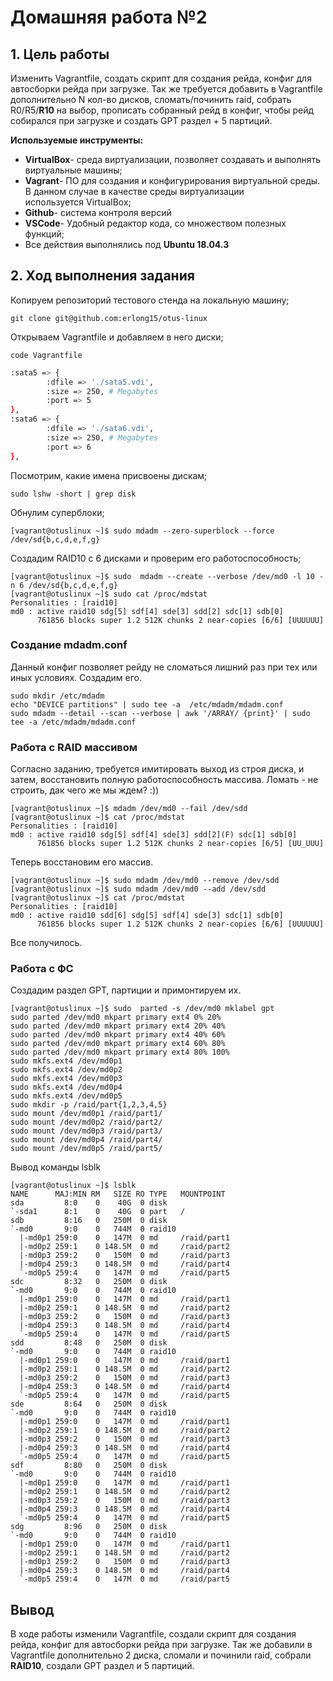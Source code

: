 # **Домашняя работа №2**

## **1. Цель работы**
Изменить Vagrantfile, создать скрипт для создания рейда, конфиг для автосборки рейда при загрузке. Так же требуется добавить в Vagrantfile дополнительно N кол-во дисков, сломать/починить raid, собрать R0/R5/**R10** на выбор, прописать собранный рейд в конфиг, чтобы рейд собирался при загрузке и создать GPT раздел + 5 партиций.

**Используемые инструменты:**

- **VirtualBox**- среда виртуализации, позволяет создавать и выполнять виртуальные машины;
- **Vagrant**- ПО для создания и конфигурирования виртуальной среды. В данном случае в качестве среды виртуализации используется VirtualBox;
- **Github**- система контроля версий
- **VSCode**- Удобный редактор кода, со множеством полезных функций;
- Все действия выполнялись под **Ubuntu 18.04.3**

## **2. Ход выполнения задания**
Копируем репозиторий тестового стенда на локальную машину;

`git clone git@github.com:erlong15/otus-linux`

Открываем Vagrantfile и добавляем в него диски;

`code Vagrantfile`

```sh
:sata5 => {
        :dfile => './sata5.vdi',
        :size => 250, # Megabytes
        :port => 5
},
:sata6 => {
        :dfile => './sata6.vdi',
        :size => 250, # Megabytes
        :port => 6
},
```
Посмотрим, какие имена присвоены дискам;

`sudo lshw -short | grep disk`

Обнулим суперблоки;

`[vagrant@otuslinux ~]$ sudo mdadm --zero-superblock --force /dev/sd{b,c,d,e,f,g}`

Создадим RAID10 c 6 дисками и проверим его работоспособность;

```
[vagrant@otuslinux ~]$ sudo  mdadm --create --verbose /dev/md0 -l 10 -n 6 /dev/sd{b,c,d,e,f,g}
[vagrant@otuslinux ~]$ sudo cat /proc/mdstat  
Personalities : [raid10]  
md0 : active raid10 sdg[5] sdf[4] sde[3] sdd[2] sdc[1] sdb[0]
      761856 blocks super 1.2 512K chunks 2 near-copies [6/6] [UUUUUU]
```
### **Создание mdadm.conf**

Данный конфиг позволяет рейду не сломаться лишний раз при тех или иных условиях. Создадим его.
```
sudo mkdir /etc/mdadm
echo "DEVICE partitions" | sudo tee -a  /etc/mdadm/mdadm.conf
sudo mdadm --detail --scan --verbose | awk '/ARRAY/ {print}' | sudo tee -a /etc/mdadm/mdadm.conf
```

### **Работа с RAID массивом**

Согласно заданию, требуется имитировать выход из строя диска, и затем, восстановить полную работоспособность массива. Ломать - не строить, дак чего же мы ждем? :))
```
[vagrant@otuslinux ~]$ mdadm /dev/md0 --fail /dev/sdd
[vagrant@otuslinux ~]$ cat /proc/mdstat 
Personalities : [raid10] 
md0 : active raid10 sdg[5] sdf[4] sde[3] sdd[2](F) sdc[1] sdb[0]
      761856 blocks super 1.2 512K chunks 2 near-copies [6/5] [UU_UUU]
```
Теперь восстановим его массив.
```
[vagrant@otuslinux ~]$ sudo mdadm /dev/md0 --remove /dev/sdd
[vagrant@otuslinux ~]$ sudo mdadm /dev/md0 --add /dev/sdd
[vagrant@otuslinux ~]$ cat /proc/mdstat 
Personalities : [raid10] 
md0 : active raid10 sdd[6] sdg[5] sdf[4] sde[3] sdc[1] sdb[0]
      761856 blocks super 1.2 512K chunks 2 near-copies [6/6] [UUUUUU]
```
Все получилось.

### **Работа с ФС**
Создадим раздел GPT, партиции и примонтируем их.
```
[vagrant@otuslinux ~]$ sudo  parted -s /dev/md0 mklabel gpt
sudo parted /dev/md0 mkpart primary ext4 0% 20%
sudo parted /dev/md0 mkpart primary ext4 20% 40%
sudo parted /dev/md0 mkpart primary ext4 40% 60%
sudo parted /dev/md0 mkpart primary ext4 60% 80%
sudo parted /dev/md0 mkpart primary ext4 80% 100%
sudo mkfs.ext4 /dev/md0p1
sudo mkfs.ext4 /dev/md0p2
sudo mkfs.ext4 /dev/md0p3
sudo mkfs.ext4 /dev/md0p4
sudo mkfs.ext4 /dev/md0p5
sudo mkdir -p /raid/part{1,2,3,4,5}
sudo mount /dev/md0p1 /raid/part1/
sudo mount /dev/md0p2 /raid/part2/
sudo mount /dev/md0p3 /raid/part3/
sudo mount /dev/md0p4 /raid/part4/
sudo mount /dev/md0p5 /raid/part5/
```
Вывод команды lsblk

```
[vagrant@otuslinux ~]$ lsblk 
NAME      MAJ:MIN RM   SIZE RO TYPE   MOUNTPOINT
sda         8:0    0    40G  0 disk   
`-sda1      8:1    0    40G  0 part   /
sdb         8:16   0   250M  0 disk   
`-md0       9:0    0   744M  0 raid10 
  |-md0p1 259:0    0   147M  0 md     /raid/part1
  |-md0p2 259:1    0 148.5M  0 md     /raid/part2
  |-md0p3 259:2    0   150M  0 md     /raid/part3
  |-md0p4 259:3    0 148.5M  0 md     /raid/part4
  `-md0p5 259:4    0   147M  0 md     /raid/part5
sdc         8:32   0   250M  0 disk   
`-md0       9:0    0   744M  0 raid10 
  |-md0p1 259:0    0   147M  0 md     /raid/part1
  |-md0p2 259:1    0 148.5M  0 md     /raid/part2
  |-md0p3 259:2    0   150M  0 md     /raid/part3
  |-md0p4 259:3    0 148.5M  0 md     /raid/part4
  `-md0p5 259:4    0   147M  0 md     /raid/part5
sdd         8:48   0   250M  0 disk   
`-md0       9:0    0   744M  0 raid10 
  |-md0p1 259:0    0   147M  0 md     /raid/part1
  |-md0p2 259:1    0 148.5M  0 md     /raid/part2
  |-md0p3 259:2    0   150M  0 md     /raid/part3
  |-md0p4 259:3    0 148.5M  0 md     /raid/part4
  `-md0p5 259:4    0   147M  0 md     /raid/part5
sde         8:64   0   250M  0 disk   
`-md0       9:0    0   744M  0 raid10 
  |-md0p1 259:0    0   147M  0 md     /raid/part1
  |-md0p2 259:1    0 148.5M  0 md     /raid/part2
  |-md0p3 259:2    0   150M  0 md     /raid/part3
  |-md0p4 259:3    0 148.5M  0 md     /raid/part4
  `-md0p5 259:4    0   147M  0 md     /raid/part5
sdf         8:80   0   250M  0 disk   
`-md0       9:0    0   744M  0 raid10 
  |-md0p1 259:0    0   147M  0 md     /raid/part1
  |-md0p2 259:1    0 148.5M  0 md     /raid/part2
  |-md0p3 259:2    0   150M  0 md     /raid/part3
  |-md0p4 259:3    0 148.5M  0 md     /raid/part4
  `-md0p5 259:4    0   147M  0 md     /raid/part5
sdg         8:96   0   250M  0 disk   
`-md0       9:0    0   744M  0 raid10 
  |-md0p1 259:0    0   147M  0 md     /raid/part1
  |-md0p2 259:1    0 148.5M  0 md     /raid/part2
  |-md0p3 259:2    0   150M  0 md     /raid/part3
  |-md0p4 259:3    0 148.5M  0 md     /raid/part4
  `-md0p5 259:4    0   147M  0 md     /raid/part5

```

## **Вывод**
В ходе работы изменили Vagrantfile, создали скрипт для создания рейда, конфиг для автосборки рейда при загрузке. Так же  добавили в Vagrantfile дополнительно 2 диска, сломали и починили raid, собрали **RAID10**, создали GPT раздел и 5 партиций.
